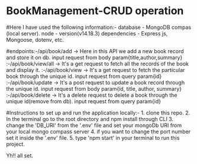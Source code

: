 # BookManagement-CRUD operation
#Here I have used the following information:-
             database       - MongoDB compas (local server).
             node           - version(v14.18.3)
             dependencies   - Express js, Mongoose, dotenv, etc.

#endpoints:-/api/book/add
                 -> Here in this API we add a new book record and store it on db. 
                    input request from body param{title,author,summary}
          :-/api/book/view/all
                 -> It's a get request to fetch all the records of the book and display it.
          :-/api/book/view
                 -> It's a get request to fetch the particular book through the unique id.
                    input request from query param{id}
          :-/api/book/update
                 -> It's a post request to update a book record through the unique id.
                    input request from body param{id, title, author, summary}
          :-/api/book/delete
                 -> It's a delete request to delete a book through the unique id(remove from db).
                   input request from query param{id}
                   
#Instructions to set up and run the application locally:-
          1. clone this repo.
          2. In the terminal go to the root directory and npm install through CLI
          3. change the 'DB_URI' from the '.env' file and set your mongoDb URI from your local mongo compass server
          4. if you want to change the port number set it inside the '.env' file.
          5. type 'npm start' in your terminal to run this project.
          
Yh!! all set.
